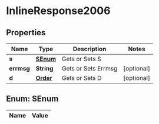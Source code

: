 
# InlineResponse2006

## Properties
Name | Type | Description | Notes
------------ | ------------- | ------------- | -------------
**s** | [**SEnum**](#SEnum) | Gets or Sets S | 
**errmsg** | **String** | Gets or Sets Errmsg |  [optional]
**d** | [**Order**](Order.md) | Gets or Sets D |  [optional]


<a name="SEnum"></a>
## Enum: SEnum
Name | Value
---- | -----



